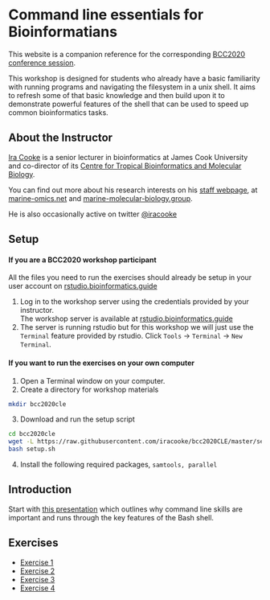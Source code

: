 # Command line essentials for Bioinformatians

This website is a companion reference for the corresponding [BCC2020 conference session](https://sched.co/c7Sz). 

This workshop is designed for students who already have a basic familiarity with running programs and navigating the filesystem in a unix shell.  It aims to refresh some of that basic knowledge and then build upon it to demonstrate powerful features of the shell that can be used to speed up common bioinformatics tasks.



## About the Instructor

[Ira Cooke](https://research.jcu.edu.au/portfolio/ira.cooke/) is a senior lecturer in bioinformatics at James Cook University and co-director of its [Centre for Tropical Bioinformatics and Molecular Biology](https://www.jcu.edu.au/ctbmb).  

You can find out more about his research interests on his [staff webpage](https://research.jcu.edu.au/portfolio/ira.cooke/), at [marine-omics.net](https://www.marine-omics.net/) and [marine-molecular-biology.group](https://www.marine-molecular-biology.group/).  

He is also occasionally active on twitter [@iracooke](https://twitter.com/iracooke)


## Setup

#### If you are a BCC2020 workshop participant

All the files you need to run the exercises should already be setup in your user account on [rstudio.bioinformatics.guide](https://rstudio.bioinformatics.guide)

1. Log in to the workshop server using the credentials provided by your instructor.  
The workshop server is available at [rstudio.bioinformatics.guide](https://rstudio.bioinformatics.guide)
2. The server is running rstudio but for this workshop we will just use the `Terminal` feature provided by rstudio.  Click `Tools` -> `Terminal` -> `New Terminal`.  

#### If you want to run the exercises on your own computer

1. Open a Terminal window on your computer. 
2. Create a directory for workshop materials
```bash
mkdir bcc2020cle
```
3. Download and run the setup script
```bash
cd bcc2020cle
wget -L https://raw.githubusercontent.com/iracooke/bcc2020CLE/master/setup.sh
bash setup.sh
```
4. Install the following required packages, `samtools, parallel`


## Introduction

Start with [this presentation](https://rpubs.com/iracooke/bcc2020cle) which outlines why command line skills are important and runs through the key features of the Bash shell.

## Exercises

- [Exercise 1](exercise_1.md)
- [Exercise 2](exercise_2.md)
- [Exercise 3](exercise_3.md)
- [Exercise 4](exercise_4.md)



